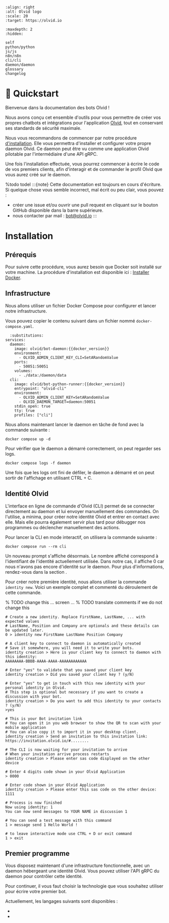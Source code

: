 ```{image} _static/images/olvid.png
:align: right
:alt: Olvid logo
:scale: 20
:target: https://olvid.io
```

```{toctree}
:maxdepth: 2
:hidden:

self
python/python
js/js
n8n/n8n
cli/cli
daemon/daemon
glossary
changelog
```

# 🚀 Quickstart

Bienvenue dans la documentation des bots Olvid !

Nous avons conçu cet ensemble d'outils pour vous permettre de créer vos propres chatbots et intégrations pour l'application [Olvid](https://olvid.io/faq/bots-olvid/), tout en conservant ses standards de sécurité maximale.

Nous vous recommandons de commencer par notre procédure [d'installation](#installation).
Elle vous permettra d'installer et configurer votre propre daemon Olvid.
Ce daemon peut être vu comme une application Olvid pilotable par l'intermédiaire d'une API gRPC.

Une fois l'installation effectuée, vous pourrez commencer à écrire le code de vos premiers clients, afin d'interagir et de commander le profil Olvid que vous aurez créé sur le daemon.

%todo todel
:::{note}
Cette documentation est toujours en cours d'écriture. Si quelque chose vous semble incorrect, mal écrit ou peu clair, vous pouvez :
- créer une issue et/ou ouvrir une pull request en cliquant sur le bouton GitHub disponible dans la barre supérieure.
- nous contacter par mail : [bot@olvid.io](mailto:bot@olvid.io)
:::

# Installation
## Prérequis

Pour suivre cette procédure, vous aurez besoin que Docker soit installé sur votre machine.
La procédure d'installation est disponible ici : [Installer Docker](https://docs.docker.com/engine/install/).

## Infrastructure

Nous allons utiliser un fichier Docker Compose pour configurer et lancer notre infrastructure.

Vous pouvez copier le contenu suivant dans un fichier nommé `docker-compose.yaml`.

```{code-block} yaml
  :substitutions:
services:
  daemon:
    image: olvid/bot-daemon:{{docker_version}}
    environment:
      - OLVID_ADMIN_CLIENT_KEY_CLI=SetARandomValue
    ports:
      - 50051:50051
    volumes:
      - ./data:/daemon/data
  cli:
    image: olvid/bot-python-runner:{{docker_version}}
    entrypoint: "olvid-cli"
    environment:
      - OLVID_ADMIN_CLIENT_KEY=SetARandomValue
      - OLVID_DAEMON_TARGET=daemon:50051
    stdin_open: true
    tty: true
    profiles: ["cli"]
```

Nous allons maintenant lancer le daemon en tâche de fond avec la commande suivante :

```shell
docker compose up -d
```

Pour vérifier que le daemon a démarré correctement, on peut regarder ses logs.

```shell
docker compose logs -f daemon
```

Une fois que les logs ont fini de défiler, le daemon a démarré et on peut sortir de l'affichage en utilisant CTRL + C.

## Identité Olvid

L'interface en ligne de commande d'Olvid (CLI) permet de se connecter directement au daemon et lui envoyer manuellement des commandes.
On l'utilise, a minima, pour créer notre identité Olvid et entrer en contact avec elle.
Mais elle pourra également servir plus tard pour débugger nos programmes ou déclencher manuellement des actions.

Pour lancer la CLI en mode interactif, on utilisera la commande suivante :

```shell
docker compose run --rm cli
```

Un nouveau prompt s'affiche désormais. Le nombre affiché correspond à l'identifiant de l'identité actuellement utilisée.
Dans notre cas, il affiche 0 car nous n'avons pas encore d'identité sur le daemon.
Pour plus d'informations, rendez-vous dans la section [](/cli/cli).

Pour créer notre première identité, nous allons utiliser la commande `identity new`.
Voici un exemple complet et commenté du déroulement de cette commande.

% TODO change this ... screen ...
% TODO translate comments if we do not change this
```shell
# Create a new identity. Replace FirstName, LastName, ... with expected values
# LastName, Position and Company are optionals and these details can be updated later.
0 > identity new FirstName LastName Position Company

# A client key to connect to daemon is automatically created
# Save it somewhere, you will need it to write your bots.
identity creation > Here is your client key to connect to daemon with this identity:
AAAAAAAA-BBBB-AAAA-AAAA-AAAAAAAAAAAA

# Enter "yes" to validate that you saved your client key
identity creation > Did you saved your client key ? (y/N)

# Enter "yes" to get in touch with this new identity with your personal identity in Olvid.
# This step is optional but necessary if you want to create a discussion with your bot.
identity creation > Do you want to add this identity to your contacts ? (y/N)
>yes

# This is your Bot invitation link
# You can open it in you web browser to show the QR to scan with your mobile application
# You can also copy it to import it in your desktop client.
identity creation > Send an invitation to this invitation link: https://invitation.olvid.io/#........

# The CLI is now waiting for your invitation to arrive
# When your invitation arrive process restarts 
identity creation > Please enter sas code displayed on the other device

# Enter 4 digits code shown in your Olvid Application 
> 0000

# Enter code shown in your Olvid Application
identity creation > Please enter this sas code on the other device: 1111

# Process is now finished
Now using identity: 1
You can now send messages to YOUR NAME in discussion 1

# You can send a test message with this command
1 > message send 1 Hello World !

# to leave interactive mode use CTRL + D or exit command
1 > exit
```

## Premier programme

Vous disposez maintenant d'une infrastructure fonctionnelle, avec un daemon hébergeant une identité Olvid.
Vous pouvez utiliser l'API gRPC du daemon pour contrôler cette identité.

Pour continuer, il vous faut choisir la technologie que vous souhaitez utiliser pour écrire votre premier bot.

Actuellement, les langages suivants sont disponibles :

- [](python/python)
- [](js/js)
